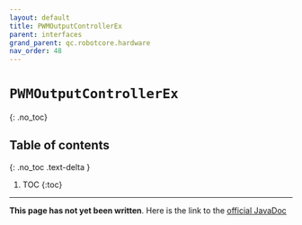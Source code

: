 ```yaml
---
layout: default
title: PWMOutputControllerEx
parent: interfaces
grand_parent: qc.robotcore.hardware
nav_order: 48
---
```

# `PWMOutputControllerEx`
{: .no_toc}

## Table of contents
{: .no_toc .text-delta }

1. TOC
{:toc}
---
**This page has not yet been written**. Here is the link to the [official JavaDoc](https://ftctechnh.github.io/ftc_app/doc/javadoc/com/qualcomm/robotcore/hardware/PWMOutputControllerEx.html)
        